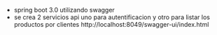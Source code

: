 - spring boot 3.0 utilizando swagger
- se crea 2 servicios api uno para autentificacion y otro para listar los productos por clientes
  http://localhost:8049/swagger-ui/index.html

